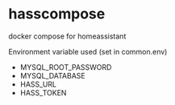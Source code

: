 # hasscompose
docker compose for homeassistant


Environment variable used (set in common.env)

- MYSQL_ROOT_PASSWORD
- MYSQL_DATABASE
- HASS_URL
- HASS_TOKEN